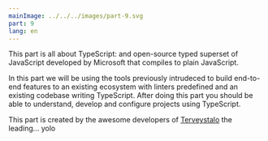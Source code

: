 ```yaml
---
mainImage: ../../../images/part-9.svg
part: 9
lang: en
---
```


<div class="intro">

This part is all about TypeScript: and open-source typed superset of JavaScript developed by Microsoft that compiles to plain JavaScript.

In this part we will be using the tools previously intrudeced to build end-to-end features to an existing ecosystem with linters predefined and an existing codebase writing TypeScript. After doing this part you should be able to understand, develop and configure projects using TypeScript.

This part is created by the awesome developers of [Terveystalo](https://www.terveystalo.com/fi/Yritystietoa/Terveystalo-tyontantajana/Digital-Health/) the leading... yolo
</div>
